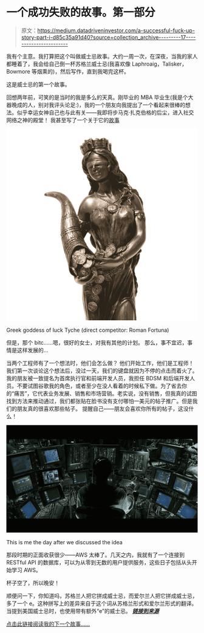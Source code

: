 # 一个成功失败的故事。第一部分

> 原文：<https://medium.datadriveninvestor.com/a-successful-fuck-up-story-part-i-d85c35a91d40?source=collection_archive---------17----------------------->

我有个主意。我打算把这个叫做威士忌故事。大约一周一次，在深夜，当我的家人都睡着了，我会给自己倒一杯苏格兰威士忌(我喜欢像 Laphroaig，Talisker，Bowmore 等烟熏的)，然后写作，直到我喝完这杯。

这是威士忌的第一个故事。

回想两年前，可笑的是当时的我是多么的天真。刚毕业的 MBA 毕业生(我是个大器晚成的人，别对我评头论足:)，我的一个朋友向我提出了一个看起来很棒的想法。似乎幸运女神自己也与此有关——我即将步马克·扎克伯格的后尘，进入社交网络之神的殿堂！
我甚至写了一个关于它的[故事](https://medium.com/@shulmanv/a-journey-to-a-startup-bdf556b92cab)

![](img/450eef50c587f20cb131661089613148.png)

Greek goddess of luck Tyche (direct competitor: Roman Fortuna)

但是，那个 bitc……嗯，很好的女士，对我有其他的计划。
那么，事不宜迟，事情是这样发展的…

当两个工程师有了一个想法时，他们会怎么做？
他们开始工作，他们是工程师！我们第一次谈论这个想法后，没过一天，我们的键盘就因为不停的点击而着火了。我的朋友被一致提名为首席执行官和前端开发人员，我担任 BDSM 和后端开发人员。不要试图谷歌我的角色，或者至少在没人看着的时候私下做。为了省去你的“痛苦”，它代表业务发展、销售和市场营销。老实说，没有销售，但我真的试图找到方法来推动通过，我们都张贴在脸书没有支付哪怕一美元的帖子推广。但是我们的朋友真的很喜欢那些帖子。
提醒自己——朋友会喜欢你所有的帖子，这没什么！

![](img/91965d41277cc12b8b2af5f7aca362cd.png)

This is me the day after we discussed the idea

那段时期的正面收获很少——AWS 太棒了。几天之内，我就有了一个连接到 RESTful API 的数据库，可以为从零到无数的用户提供服务，这些日子包括从头开始学习 AWS。

杯子空了，所以晚安！

顺便问一下，你知道吗，苏格兰人把它拼成威士忌，而爱尔兰人把它拼成威士忌，多了一个 e。这种拼写上的差异来自于这个词从苏格兰形式和爱尔兰形式的翻译。当提到美国威士忌时，也使用带有额外“e”的威士忌。
[***链接到来源***](http://www.whiskyforeveryone.com/whisky_basics/whisky_or_whiskey.html)

[点击此链接阅读我的下一个故事……](https://medium.com/p/9ea12c359d2e?source=your_stories_page---------------------------)